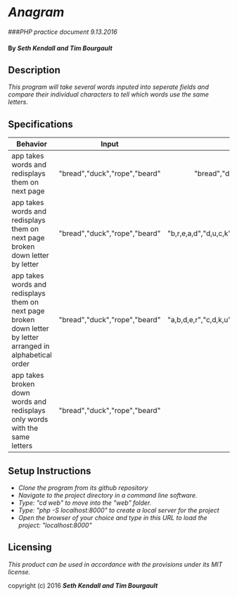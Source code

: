 # _Anagram_
###_PHP practice document 9.13.2016_

#### By _Seth Kendall and Tim Bourgault_

## Description

_This program will take several words inputed into seperate fields and compare their individual characters to tell which words use the same letters._

## Specifications

|Behavior|Input|Output|
|--------|:---:|-----:|
|app takes words and redisplays them on next page|"bread","duck","rope","beard"|"bread","duck","rope","beard"|
|app takes words and redisplays them on next page broken down letter by letter|"bread","duck","rope","beard"|"b,r,e,a,d","d,u,c,k","r,o,p,e","b,e,a,r,d"|
|app takes words and redisplays them on next page broken down letter by letter arranged in alphabetical order|"bread","duck","rope","beard"|"a,b,d,e,r","c,d,k,u","e,o,p,r","a,b,d,e,r"|
|app takes broken down words and redisplays only words with the same letters|"bread","duck","rope","beard"|"bread","beard"|
## Setup Instructions

* _Clone the program from its github repository_
* _Navigate to the project directory in a command line software._
* _Type: "cd web" to move into the "web" folder._
* _Type: "php -S localhost:8000" to create a local server for the project_
* _Open the browser of your choice and type in this URL to load the project: "localhost:8000"_

## Licensing

*This product can be used in accordance with the provisions under its MIT license.*

copyright (c) 2016 **_Seth Kendall and Tim Bourgault_**
